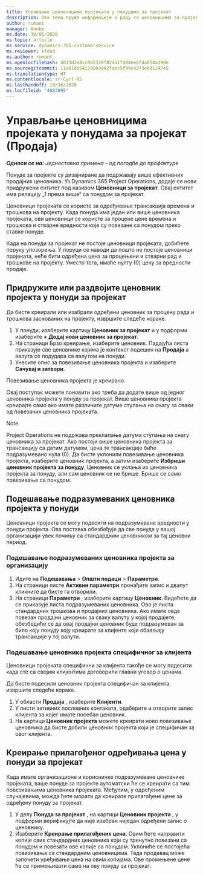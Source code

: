 ```yaml
---
title: Управљање ценовницима пројеката у понудама за пројекат
description: Ова тема пружа информације о раду са ценовницима за пројекат у понудама. (Sales)
author: rumant
manager: Annbe
ms.date: 10/01/2020
ms.topic: article
ms.service: dynamics-365-customerservice
ms.reviewer: kfend
ms.author: rumant
ms.openlocfilehash: 4013d2e8cc0d2329f824a17484ee6f4a054a390e
ms.sourcegitcommit: 11a61db54119503e82faec5f99c4273e8d1247e5
ms.translationtype: HT
ms.contentlocale: sr-Cyrl-RS
ms.lasthandoff: 10/16/2020
ms.locfileid: "4083895"
---
```

# <a name="manage-project-price-lists-on-project-quotes-sales"></a>Управљање ценовницима пројеката у понудама за пројекат (Продаја)

_**Односи се на:** Једноставна примена – од погодбе до профактуре_

Понуде за пројекте су дизајниране да подржавају више ефективних продајних ценовника. Уз Dynamics 365 Project Operations, додаје се нови придружени ентитет под називом **Ценовници за пројекат**. Овај ентитет има релацију „1 према више“ са понудом за пројекат.

Ценовници пројеката се користе за одређивање трансакција времена и трошкова на пројекту. Када понуда има један или више ценовника пројеката, ови ценовници се користе за процене цене времена и трошкова и стварне вредности које су повезане са понудом преко ставке понуде.

Када на понуди за пројекат не постоје ценовници пројеката, добићете поруку упозорења. У поруци се наводи да пошто не постоје ценовници пројеката, неће бити одређена цена за процењени и стварни рад и трошкове на пројекту. Уместо тога, имаће нулту (0) цену за вредности продаје.

## <a name="associate-or-disassociate-a-project-price-list-on-a-project-quote"></a>Придружите или раздвојите ценовник пројекта у понуди за пројекат

Да бисте креирали или изабрали одређени ценовник за процену рада и трошкова заснованих на пројекту, извршите следеће кораке.

1. У понуди, изаберите картицу **Ценовник за пројекат** и у подформи изаберите **+ Додај нови ценовник за пројекат**.
2. На страници Брзо креирање, изаберите ценовник. Падајућа листа приказује све ценовнике којима је контекст подешен на **Продаја** а валута се подудара са валутом на понуди.
4. Унесите опис за повезивање ценовника пројекта и изаберите **Сачувај и затвори**.

Повезивање ценовника пројекта је креирано.

Овај поступак можете поновити ако треба да додате више од једног ценовника пројекта у понуду за пројекат. Више ценовника пројекта креирајте само ако имате различите датуме ступања на снагу за сваки од повезаних ценовника пројеката.

> [!NOTE]
> Project Operations не подржава преклапање датума ступања на снагу ценовника за пројекат. Ако постоји више ценовника пројекта за трансакцију са датим датумом, цена те трансакције биће подразумевано нула (0).
Да бисте уклонили повезивање ценовника пројекта, изаберите ценовник пројекта, а затим изаберите **Избриши ценовник пројекта за понуду**. Ценовник се уклања из ценовника пројекта за понуду, али сам ценовник се не брише. Брише се само повезивање са понудом.

## <a name="set-up-default-project-price-lists-on-a-quote"></a>Подешавање подразумеваних ценовника пројекта у понуди

Ценовници пројекта се могу подесити на подразумеване вредности у понуди пројекта. Ова поставка обезбеђује да све понуде у вашој организацији увек почињу са стандардним ценовником за тај ценовни период.

### <a name="set-up-organizational-default-for-project-price-lists"></a>Подешавање подразумеваних ценовника пројекта за организацију

1. Идите на **Подешавања** > **Општи подаци** > **Параметри**.
2. На страници листе **Активни параметри** пронађите запис и двапут кликните да бисте га отворили. 
3. На страници **Параметри** , изаберите картицу **Ценовник**. Видећете да се приказује листа подразумеваних ценовника. Ово је листа стандардних трошкова и продајних ценовника. Ако имате овде повезан продајни ценовник за сваку валуту у којој продајете, обезбедиће се да овај продајни ценовник буде подразумеван за било коју понуду коју креирате за клијенте који обављају трансакције у тој валути.

### <a name="set-up-customer-specific-project-price-lists"></a>Подешавање ценовника пројекта специфичног за клијента

Ценовници пројеката специфични за клијента такође се могу подесити када сте са својим клијентима договорили главни уговор о ценама.

Да бисте подесили ценовник пројекта специфичан за клијента, извршите следеће кораке.

1. У области **Продаја** , изаберите **Клијенти**.
2. У листи активних пословних контаката, одаберите и отворите запис клијента за којег имате посебан ценовник.
3. На картици **Ценовник пројекта** можете креирати ново повезивање ценовника да бисте добили ценовник пројекта који је специфичан за овог клијента.

## <a name="create-custom-pricing-on-a-project-quote"></a>Креирање прилагођеног одређивања цена у понуди за пројекат

Када имате организационе и корисничке подразумеване ценовнике пројеката, ваше понуде за пројекте аутоматски ће се креирати са тим повезивањима ценовника пројеката. Међутим, у одређеним случајевима, можда ћете морати да креирате прилагођене цене за одређену понуду за пројекат. 

1. У делу **Понуда за пројекат** , на картици **Ценовник пројекта** , у подформи верификујте да није изабран ниједан одређени запис о ценовнику.
2. Изаберите **Креирање прилагођених цена**. Овим ћете направити копије свих стандардних ценовника који су тренутно повезани са понудом и повезати ове копије са понудом. Уклониће се постојећа повезивања са стандардним ценовницима. Тада продавац може започети уређивање цена на овим копијама. Ове промењене цене ће се примењивати само на ову понуду за пројекат.
